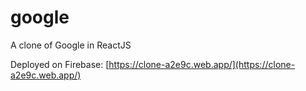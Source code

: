 # google
A clone of Google in ReactJS

Deployed on Firebase: [https://clone-a2e9c.web.app/](https://clone-a2e9c.web.app/)
